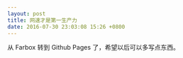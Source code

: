 ```yaml
---
layout: post
title: 网速才是第一生产力
date: 2016-07-30 23:03:08 15:26 +0800
---
```


从 Farbox 转到 Github Pages 了，希望以后可以多写点东西。